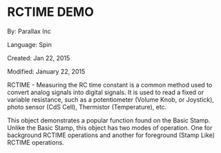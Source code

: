 # RCTIME DEMO

By: Parallax Inc

Language: Spin

Created: Jan 22, 2015

Modified: January 22, 2015

RCTIME - Measuring the RC time constant is a common method used to convert analog signals into digital signals. It is used to read a fixed or variable resistance, such as a potentiometer (Volume Knob, or Joystick), photo sensor (CdS Cell), Thermistor (Temperature), etc.

This object demonstrates a popular function found on the Basic Stamp. Unlike the Basic Stamp, this object has two modes of operation. One for background RCTIME operations and another for foreground (Stamp Like) RCTIME operations.
